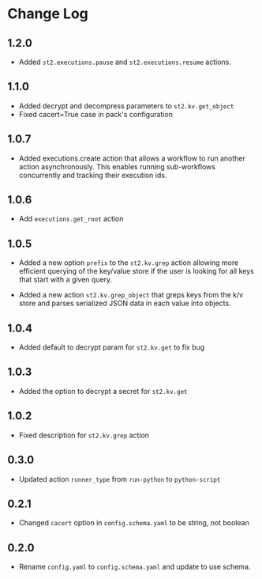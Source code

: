 # Change Log

## 1.2.0

- Added `st2.executions.pause` and `st2.executions.resume` actions.

## 1.1.0

- Added decrypt and decompress parameters to `st2.kv.get_object`
- Fixed cacert=True case in pack's configuration

## 1.0.7

- Added executions.create action that allows a workflow to run another action asynchronously.
  This enables running sub-workflows concurrently and tracking their execution ids.

## 1.0.6

- Add `executions.get_root` action

## 1.0.5

- Added a new option `prefix` to the `st2.kv.grep` action allowing more efficient querying 
  of the key/value store if the user is looking for all keys that start with a given query.
  
- Added a new action `st2.kv.grep_object` that greps keys from the k/v store and parses
  serialized JSON data in each value into objects.

## 1.0.4

- Added default to decrypt param for `st2.kv.get` to fix bug

## 1.0.3

- Added the option to decrypt a secret for `st2.kv.get`

## 1.0.2

- Fixed description for `st2.kv.grep` action

## 0.3.0

- Updated action `runner_type` from `run-python` to `python-script`

## 0.2.1

- Changed `cacert` option in `config.schema.yaml` to be string, not boolean

## 0.2.0

- Rename `config.yaml` to `config.schema.yaml` and update to use schema.
